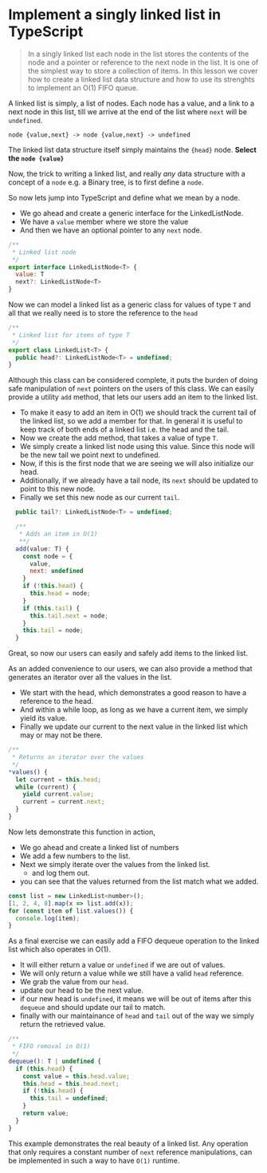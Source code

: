 # Implement a singly linked list in TypeScript
> In a singly linked list each node in the list stores the contents of the node and a pointer or reference to the next node in the list. It is one of the simplest way to store a collection of items.
> In this lesson we cover how to create a linked list data structure and how to use its strenghts to implement an O(1) FIFO queue.

A linked list is simply, a list of nodes. Each node has a value, and a link to a next node in this list, till we arrive at the end of the list where `next` will be `undefined`.

`node {value,next} -> node {value,next} -> undefined`

The linked list data structure itself simply maintains the `{head}` node.
**Select the `node {value}`**

Now, the trick to writing a linked list, and really *any* data structure with a concept of a `node` e.g. a Binary tree, is to first define a `node`.

So now lets jump into TypeScript and define what we mean by a node.
* We go ahead and create a generic interface for the LinkedListNode.
* We have a `value` member where we store the value
* And then we have an optional pointer to any `next` node.

```js
/**
 * Linked list node
 */
export interface LinkedListNode<T> {
  value: T
  next?: LinkedListNode<T>
}
```

Now we can model a linked list as a generic class for values of type `T` and all that we really need is to store the reference to the `head`

```js
/**
 * Linked list for items of type T
 */
export class LinkedList<T> {
  public head?: LinkedListNode<T> = undefined;
}
```

Although this class can be considered complete, it puts the burden of doing safe manipulation of `next` pointers on the users of this class. We can easily provide a utility `add` method, that lets our users add an item to the linked list.

* To make it easy to add an item in O(1) we should track the current tail of the linked list, so we add a member for that. In general it is useful to keep track of both ends of a linked list i.e. the head and the tail.
* Now we create the add method, that takes a value of type `T`.
* We simply create a linked list node using this value. Since this node will be the new tail we point next to undefined.
* Now, if this is the first node that we are seeing we will also initialize our head.
* Additionally, if we already have a tail node, its `next` should be updated to point to this new node.
* Finally we set this new node as our current `tail`.
```js
  public tail?: LinkedListNode<T> = undefined;

  /**
   * Adds an item in O(1)
   **/
  add(value: T) {
    const node = {
      value,
      next: undefined
    }
    if (!this.head) {
      this.head = node;
    }
    if (this.tail) {
      this.tail.next = node;
    }
    this.tail = node;
  }
```

Great, so now our users can easily and safely add items to the linked list.

As an added convenience to our users, we can also provide a method that generates an iterator over all the values in the list.
* We start with the head, which demonstrates a good reason to have a reference to the head.
* And within a while loop, as long as we have a current item, we simply yield its value.
* Finally we update our current to the next value in the linked list which may or may not be there.

```js
/**
 * Returns an iterator over the values
 */
*values() {
  let current = this.head;
  while (current) {
    yield current.value;
    current = current.next;
  }
}
```
Now lets demonstrate this function in action,
* We go ahead and create a linked list of numbers
* We add a few numbers to the list.
* Next we simply iterate over the values from the linked list.
  * and log them out.
* you can see that the values returned from the list match what we added.

```js
const list = new LinkedList<number>();
[1, 2, 4, 8].map(x => list.add(x));
for (const item of list.values()) {
  console.log(item);
}
```

As a final exercise we can easily add a FIFO dequeue operation to the linked list which also operates in O(1).
* It will either return a value or `undefined` if we are out of values.
* We will only return a value while we still have a valid `head` reference.
* We grab the value from our `head`.
* update our head to be the next value.
* if our new head is `undefined`, it means we will be out of items after this `dequeue` and should update our tail to match.
* finally with our maintainance of `head` and `tail` out of the way we simply return the retrieved value.

```js
/**
 * FIFO removal in O(1)
 */
dequeue(): T | undefined {
  if (this.head) {
    const value = this.head.value;
    this.head = this.head.next;
    if (!this.head) {
      this.tail = undefined;
    }
    return value;
  }
}
```

This example demonstrates the real beauty of a linked list. Any operation that only requires a constant number of `next` reference manipulations, can be implemented in such a way to have `O(1)` runtime.
